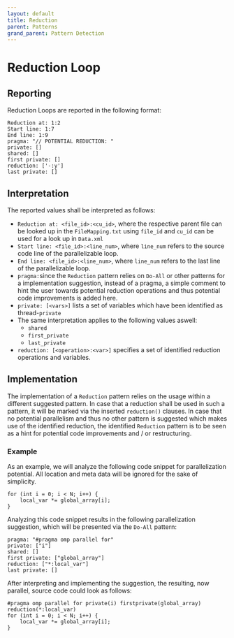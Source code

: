 ```yaml
---
layout: default
title: Reduction
parent: Patterns
grand_parent: Pattern Detection
---
```


# Reduction Loop

## Reporting
Reduction Loops are reported in the following format:
```
Reduction at: 1:2
Start line: 1:7
End line: 1:9
pragma: "// POTENTIAL REDUCTION: "
private: []
shared: []
first private: []
reduction: ['-:y']
last private: []
```

## Interpretation
The reported values shall be interpreted as follows:
* `Reduction at: <file_id>:<cu_id>`, where the respective parent file can be looked up in the `FileMapping.txt` using `file_id` and `cu_id` can be used for a look up in `Data.xml`
* `Start line: <file_id>:<line_num>`, where `line_num` refers to the source code line of the parallelizable loop.
* `End line: <file_id>:<line_num>`, where `line_num` refers to the last line of the parallelizable loop.
* `pragma:`since the `Reduction` pattern relies on `Do-All` or other patterns for a implementation suggestion, instead of a pragma, a simple comment to hint the user towards potential reduction operations and thus potential code improvements is added here.
* `private: [<vars>]` lists a set of variables which have been identified as thread-`private`
* The same interpretation applies to the following values aswell:
    * `shared`
    * `first_private`
    * `last_private`
* `reduction: [<operation>:<var>]` specifies a set of identified reduction operations and variables.

## Implementation
The implementation of a `Reduction` pattern relies on the usage within a different suggested pattern.
In case that a reduction shall be used in such a pattern, it will be marked via the inserted `reduction()` clauses.
In case that no potential parallelism and thus no other pattern is suggested which makes use of the identified reduction, the identified `Reduction` pattern is to be seen as a hint for potential code improvements and / or restructuring.

### Example
As an example, we will analyze the following code snippet for parallelization potential. All location and meta data will be ignored for the sake of simplicity.

    for (int i = 0; i < N; i++) {
        local_var *= global_array[i];
    }

Analyzing this code snippet results in the following parallelization suggestion, which will be presented via the `Do-All` pattern:
```
pragma: "#pragma omp parallel for"
private: ["i"]
shared: []
first private: ["global_array"]
reduction: ["*:local_var"]
last private: []
```

After interpreting and implementing the suggestion, the resulting, now parallel, source code could look as follows:

    #pragma omp parallel for private(i) firstprivate(global_array) reduction(*:local_var)
    for (int i = 0; i < N; i++) {
        local_var *= global_array[i];
    } 